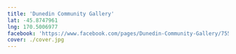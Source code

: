 ```yaml
---
title: 'Dunedin Community Gallery'
lat: -45.8747961
lng: 170.5006977
facebook: 'https://www.facebook.com/pages/Dunedin-Community-Gallery/755061904508225'
cover: ./cover.jpg
---
```

